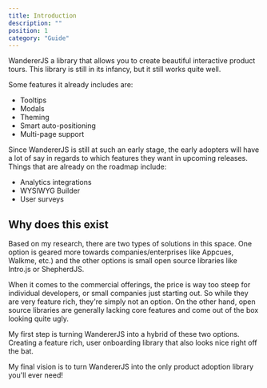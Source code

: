 ```yaml
---
title: Introduction
description: ""
position: 1
category: "Guide"
---
```


WandererJS a library that allows you to create beautiful interactive product tours. This library is still in its infancy, but it still works quite well.

Some features it already includes are:

- Tooltips
- Modals
- Theming
- Smart auto-positioning
- Multi-page support

Since WandererJS is still at such an early stage, the early adopters will have a lot of say in regards to which features they want in upcoming releases. Things that are already on the roadmap include:

- Analytics integrations
- WYSIWYG Builder
- User surveys

## Why does this exist

Based on my research, there are two types of solutions in this space. One option is geared more towards companies/enterprises like Appcues, Walkme, etc.) and the other options is small open source libraries like Intro.js or ShepherdJS.

When it comes to the commercial offerings, the price is way too steep for individual developers, or small companies just starting out. So while they are very feature rich, they're simply not an option. On the other hand, open source libraries are generally lacking core features and come out of the box looking quite ugly.

My first step is turning WandererJS into a hybrid of these two options. Creating a feature rich, user onboarding library that also looks nice right off the bat.

My final vision is to turn WandererJS into the only product adoption library you'll ever need!
